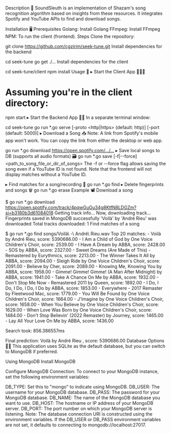 Description 🎼
SoundSleuth is an implementation of Shazam's song recognition algorithm based on insights from these resources. It integrates Spotify and YouTube APIs to find and download songs.

Installation 🖥️
Prerequisites
Golang: Install Golang
FFmpeg: Install FFmpeg
NPM: To run the client (frontend).
Steps
Clone the repository:

git clone https://github.com/cgzirim/seek-tune.git
Install dependencies for the backend

cd seek-tune
go get ./...
Install dependencies for the client

cd seek-tune/client
npm install
Usage 🚴
▸ Start the Client App 🏃‍♀️‍➡️
# Assuming you're in the client directory:

npm start
▸ Start the Backend App 🏃‍♀️
In a separate terminal window:

cd seek-tune
go run *.go serve [-proto <http|https> (default: http)] [-port <port number> (default: 5000)]
▸ Download a Song 📥
Note: A link from Spotify's mobile app won't work. You can copy the link from either the desktop or web app.

go run *.go download <https://open.spotify.com/.../...>
▸ Save local songs to DB (supports all audio formats) 🗃️
go run *.go save [-f|--force] <path_to_song_file_or_dir_of_songs>
The -f or --force flag allows saving the song even if a YouTube ID is not found. Note that the frontend will not display matches without a YouTube ID.

▸ Find matches for a song/recording 🔎
go run *.go find <path-to-wav-file>
▸ Delete fingerprints and songs 🗑️
go run *.go erase
Example 📽️
Download a song

$ go run *.go download https://open.spotify.com/track/4pqwGuGu34g8KtfN8LDGZm?si=b3180b3d61084018
Getting track info...
Now, downloading track...
Fingerprints saved in MongoDB successfully
'Voilà' by 'André Rieu' was downloaded
Total tracks downloaded: 1
Find matches of a song

$ go run *.go find songs/Voilà\ -\ André\ Rieu.wav
Top 20 matches:
        - Voilà by André Rieu, score: 5390686.00
        - I Am a Child of God by One Voice Children's Choir, score: 2539.00
        - I Have A Dream by ABBA, score: 2428.00
        - SOS by ABBA, score: 2327.00
        - Sweet Dreams (Are Made of This) - Remastered by Eurythmics, score: 2213.00
        - The Winner Takes It All by ABBA, score: 2094.00
        - Sleigh Ride by One Voice Children's Choir, score: 2091.00
        - Believe by Cher, score: 2089.00
        - Knowing Me, Knowing You by ABBA, score: 1958.00
        - Gimme! Gimme! Gimme! (A Man After Midnight) by ABBA, score: 1941.00
        - Take A Chance On Me by ABBA, score: 1932.00
        - Don't Stop Me Now - Remastered 2011 by Queen, score: 1892.00
        - I Do, I Do, I Do, I Do, I Do by ABBA, score: 1853.00
        - Everywhere - 2017 Remaster by Fleetwood Mac, score: 1779.00
        - You Will Be Found by One Voice Children's Choir, score: 1664.00
        - J'Imagine by One Voice Children's Choir, score: 1658.00
        - When You Believe by One Voice Children's Choir, score: 1629.00
        - When Love Was Born by One Voice Children's Choir, score: 1484.00
        - Don't Stop Believin' (2022 Remaster) by Journey, score: 1465.00
        - Lay All Your Love On Me by ABBA, score: 1436.00

Search took: 856.386557ms

Final prediction: Voilà by André Rieu , score: 5390686.00
Database Options 👯‍♀️
This application uses SQLite as the default database, but you can switch to MongoDB if preferred.

Using MongoDB
Install MongoDB

Configure MongoDB Connection:
To connect to your MongoDB instance, set the following environment variables:

DB_TYPE: Set this to "mongo" to indicate using MongoDB.
DB_USER: The username for your MongoDB database.
DB_PASS: The password for your MongoDB database.
DB_NAME: The name of the MongoDB database you want to use.
DB_HOST: The hostname or IP address of your MongoDB server.
DB_PORT: The port number on which your MongoDB server is listening.
Note: The database connection URI is constructed using the environment variables.
If the DB_USER or DB_PASS environment variables are not set, it defaults to connecting to mongodb://localhost:27017.

